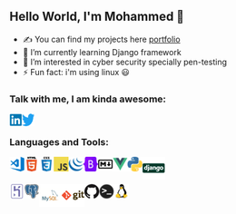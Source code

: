 ## Hello World, I'm Mohammed  👋

- ✍ You can find my projects here [portfolio]
- 🌱 I’m currently learning Django framework
- 👀 I’m interested in cyber security specially pen-testing
- ⚡ Fun fact: i'm using linux :smiley:

<!-- 🔭 💬   -->


### Talk with me, I am kinda awesome:
[<img align="left" alt="Mohammed Taysser | LinkedIn" width="22px" src="images/linkedin.svg" />][linkedin]

<!-- [<img align="left" alt="codeSTACKr.com" width="22px" src="https://raw.githubusercontent.com/iconic/open-iconic/master/svg/globe.svg" />](https://code4learn.teachable.com) -->

[<img align="left" alt="codeSTACKr | Twitter" width="22px" src="images/twitter.svg" />](https://twitter.com/Muhammedtaysser)


<!-- [website]: https://holistic-developer.com/ -->
[linkedin]: https://linkedin.com/in/mohammed-taysser
[portfolio]: https://mohammed-taysser.github.io/portfolio/

<br/>

### Languages and Tools:

<img align="left" alt="Visual Studio Code" width="26px" src="images/visual-studio-code.png" />
<img align="left" alt="HTML5" width="26px" src="images/html.png" />
<img align="left" alt="CSS3" width="26px" src="images/css.png" />
<img align="left" alt="JavaScript" width="26px" src="images/javascript.png" />
<img align="left" alt="jquery" width="26px" src="images/jquery.svg" />
<img align="left" alt="jquery" width="26px" src="images/bootstrap.svg" />
<img align="left" alt="markdown" width="26px" src="images/markdown.svg" />
<img align="left" alt="vue js" width="26px" src="images/vuejs.svg" />
<img align="left" alt="Python" width="26px" src="images/python.png" />
<img align="left" alt="Django" width="40px" src="images/django-original.svg" />

<br/><br/>

<img align="left" alt="Heroku" width="26px" src="images/heroku.svg" />
<img align="left" alt="Postgresql" width="26px" src="images/postgresql.svg" />
<img align="left" alt="SQL" width="40px" src="images/mysql.png" />
<img align="left" alt="Git" width="40px" src="images/git.png" />
<img align="left" alt="GitHub" width="26px" src="images/github.png" />
<img align="left" alt="terminal" width="26px" src="images/terminal.png" />
<img align="left" alt="linux" width="26px" src="images/linux.svg" />

<!-- https://github.com/devicons/devicon/tree/master/icons -->

